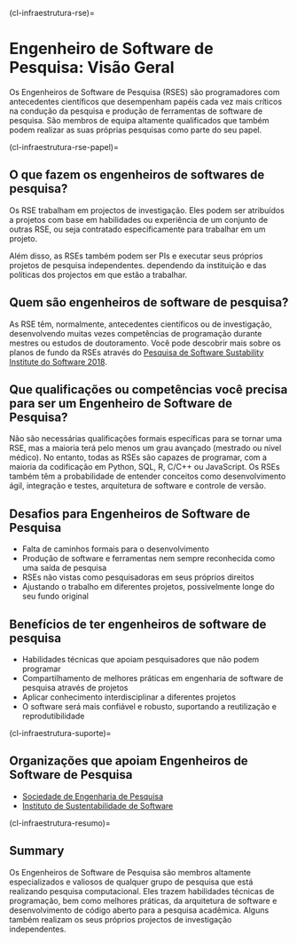 (cl-infraestrutura-rse)=
# Engenheiro de Software de Pesquisa: Visão Geral

Os Engenheiros de Software de Pesquisa (RSES) são programadores com antecedentes científicos que desempenham papéis cada vez mais críticos na condução da pesquisa e produção de ferramentas de software de pesquisa. São membros de equipa altamente qualificados que também podem realizar as suas próprias pesquisas como parte do seu papel.


(cl-infraestrutura-rse-papel)=
## O que fazem os engenheiros de softwares de pesquisa?
Os RSE trabalham em projectos de investigação. Eles podem ser atribuídos a projetos com base em habilidades ou experiência de um conjunto de outras RSE, ou seja contratado especificamente para trabalhar em um projeto.

Além disso, as RSEs também podem ser PIs e executar seus próprios projetos de pesquisa independentes. dependendo da instituição e das políticas dos projectos em que estão a trabalhar.

## Quem são engenheiros de software de pesquisa?
As RSE têm, normalmente, antecedentes científicos ou de investigação, desenvolvendo muitas vezes competências de programação durante mestres ou estudos de doutoramento. Você pode descobrir mais sobre os planos de fundo da RSEs através do [Pesquisa de Software Sustability Institute do Software 2018](https://www.software.ac.uk/blog/2018-03-12-what-do-we-know-about-rses-results-our-international-surveys).

## Que qualificações ou competências você precisa para ser um Engenheiro de Software de Pesquisa?
Não são necessárias qualificações formais específicas para se tornar uma RSE, mas a maioria terá pelo menos um grau avançado (mestrado ou nível médico). No entanto, todas as RSEs são capazes de programar, com a maioria da codificação em Python, SQL, R, C/C++ ou JavaScript. Os RSEs também têm a probabilidade de entender conceitos como desenvolvimento ágil, integração e testes, arquitetura de software e controle de versão.

## Desafios para Engenheiros de Software de Pesquisa
* Falta de caminhos formais para o desenvolvimento
* Produção de software e ferramentas nem sempre reconhecida como uma saída de pesquisa
* RSEs não vistas como pesquisadoras em seus próprios direitos
* Ajustando o trabalho em diferentes projetos, possivelmente longe do seu fundo original

## Benefícios de ter engenheiros de software de pesquisa
* Habilidades técnicas que apoiam pesquisadores que não podem programar
* Compartilhamento de melhores práticas em engenharia de software de pesquisa através de projetos
* Aplicar conhecimento interdisciplinar a diferentes projetos
* O software será mais confiável e robusto, suportando a reutilização e reprodutibilidade

(cl-infraestrutura-suporte)=
## Organizações que apoiam Engenheiros de Software de Pesquisa
* [Sociedade de Engenharia de Pesquisa](https://society-rse.org/)
* [Instituto de Sustentabilidade de Software](https://www.software.ac.uk/)

(cl-infraestrutura-resumo)=
## Summary
Os Engenheiros de Software de Pesquisa são membros altamente especializados e valiosos de qualquer grupo de pesquisa que está realizando pesquisa computacional. Eles trazem habilidades técnicas de programação, bem como melhores práticas, da arquitetura de software e desenvolvimento de código aberto para a pesquisa acadêmica. Alguns também realizam os seus próprios projectos de investigação independentes.





<!-- 
> See the [style guide](https://the-turing-way.netlify.app/community-handbook/style/style-crossref.html) for The Turing Way's recommendations on cross referencing.
> To include an image in your writing, use the MyST directive shown below. 
> Remember to add your image to the `figures` [folder](https://github.com/alan-turing-institute/the-turing-way/tree/main/book/website/figures) and use the correct path, else it will not be displayed.

```{figure} ../../figures/image-name.png
---
name: image-name
alt: describe your image for readers who rely on screen readers
---
Your image caption here
```

> To include code blocks, simply enclose your code in three sets of backticks shown below.

```
def simple_function():
    pass
```

> To include an admonition or to highlight a block of text that exists slightly apart from the narrative of your section, use the directive shown below. Jupyter Book's [documentation](https://jupyterbook.org/content/content-blocks.html#) has other useful examples.

```{note}
Here is a note!
```




<!-- IMPORTANT!

- Use this template to create your chapter's subchapters.
- Refrain from writing very long subchapters as readers may be unwilling to read them. Rather, you should split long subchapters into smaller subchapters if necessary.



BEFORE YOU GO

- Have a look at the Style Guide and the Maintaining Consistency chapters to ensure that you have followed the relevant recommendations on
  - Avoiding HTML
  - Consecutive headers
  - Labels and cross referencing
  - Using images
  - Latin abbreviations
  - References and citations
  - Title casing
  - Matching headers with reference in table of content

-->
